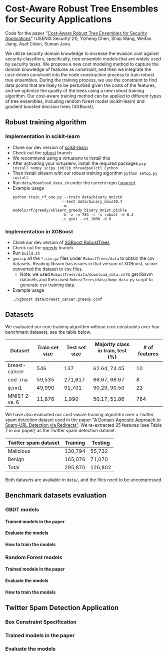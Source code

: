 # Cost-Aware Robust Tree Ensembles for Security Applications
Code for the paper "[Cost-Aware Robust Tree Ensembles for Security Applications](https://arxiv.org/abs/1912.01149)" (USENIX Security'21), Yizheng Chen, Shiqi Wang, Weifan Jiang, Asaf Cidon, Suman Jana.

We utilize security domain knowledge to increase the evasion cost against security classifiers, specifically, tree ensemble models that are widely used by security tasks. We propose a new cost modeling method to capture the domain knowledge of features as constraint, and then we integrate the cost-driven constraint into the node construction process to train robust tree ensembles. During the training process, we use the constraint to find data points that are likely to be perturbed given the costs of the features, and we optimize the quality of the trees using a new robust training algorithm. Our cost-aware training method can be applied to different types of tree ensembles, including random forest model (scikit-learn) and gradient boosted decision trees (XGBoost).

## Robust training algorithm

### Implementation in scikit-learn

* Clone our dev version of [scikit-learn](https://github.com/surrealyz/scikit-learn/)
* Check out the [robust](https://github.com/surrealyz/scikit-learn/tree/robust) branch
* We recommend using a virtualenv to install this
* After activating your virtualenv, install the required packages ```pip install numpy scipy joblib threadpoolctl Cython```
* Then install sklearn with our robust training algorithm ```python setup.py install```
* Run `data/download_data.sh` under the current repo [(source)](https://github.com/chenhongge/RobustTrees/blob/master/data/download_data.sh)
* Example usage
  ```
  python train_rf_one.py --train data/binary_mnist0
                        --test data/binary_mnist0.t
                        -m models/rf/greedy/sklearn_greedy_binary_mnist.pickle
                        -b -z -n 784 -r -s robust -e 0.3
                        -c gini --nt 1000 -d 6
  ```

### Implementation in XGBoost

* Clone our dev version of [XGBoost RobustTrees](https://github.com/surrealyz/RobustTrees)
* Check out the [greedy](https://github.com/surrealyz/RobustTrees/tree/greedy) branch
* Run `build.sh`
* `gunzip` all the `*.csv.gz` files under `RobustTrees/data` to obtain the csv datasets. Reading libsvm has issues in that version of XGBoost, so we converted the dataset to csv files.
  * Note: we used `RobustTrees/data/download_data.sh` to get libsvm datasets and then used `RobustTrees/data/dump_data.py` script to generate csv training data. 
* Example usage
  ```
  ./xgboost data/breast_cancer.greedy.conf
  ```

## Datasets

We evaluated our core training algorithm without cost constraints over four benchmark datasets, see the table below.

| Dataset | Train set size  | Test set size  | Majority class in train, test (%)  | # of features  |
|---|---|---|---|---|
| breast-cancer  | 546 | 137  | 62.64, 74.45  | 10  |
| cod-rna  | 59,535  | 271,617  | 66.67, 66.67  | 8  |
| ijcnn1  | 49,990  | 91,701  | 90.29, 90.50  | 22  |
| MNIST 2 vs. 6  | 11,876  | 1,990  | 50.17, 51.86  | 784  |

We have also evaluated our cost-aware training algorihtm over a Twitter spam detection dataset used in the paper ["A Domain-Agnostic Approach to Spam-URL Detection via Redirects"](https://www.andrew.cmu.edu/user/lakoglu/pubs/17-pakdd-urlspam.pdf). We re-extracted 25 features (see Table 7 in our paper) as the Twitter spam detection dataset.

| Twitter spam dataset  | Training  |  Testing |
|---|---|---|
| Malicious  | 130,794  | 55,732  |
| Benign  | 165,076  | 71,070  |
| Total  | 295,870  | 126,802  |

Both datasets are available in `data/`, and the files need to be uncompressed.

## Benchmark datasets evaluation

### GBDT models

#### Trained models in the paper

#### Evaluate the models

#### How to train the models

### Random Forest models

#### Trained models in the paper

#### Evaluate the models

#### How to train the models

## Twitter Spam Detection Application

### Box Constraint Specification

### Trained models in the paper

### Evaluate the models

